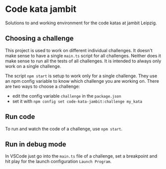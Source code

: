 # Code kata jambit

Solutions to and working environment for the code katas at jambit Leipzig.

## Choosing a challenge

This project is used to work on different individual challenges. It doesn't make sense to have a single `main.ts` script for all challenges. Neither does it make sense to run all the tests of all challenges. It is intended to always only work on a single challenge.

The script `npm start` is setup to work only for a single challenge. They use an npm config variable to know which challenge you are working on. There are two ways to choose a challenge:

-  edit the config variable `challenge` in the `package.json`
-  set it with `npm config set code-kata-jambit:challenge my_kata`

## Run code

To run and watch the code of a challenge, use `npm start`.

## Run in debug mode

In VSCode just go into the `main.ts` file of a challenge, set a breakpoint and hit play for the launch configuration `Launch Program`.
